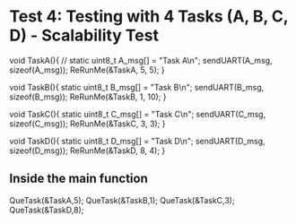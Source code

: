 # Test 4: Testing with 4 Tasks (A, B, C, D) - Scalability Test
void TaskA(){
	//
	static uint8_t A_msg[] = "Task A\n";
	sendUART(A_msg, sizeof(A_msg));
	ReRunMe(&TaskA, 5, 5); 
}

void TaskB(){
	static uint8_t B_msg[] = "Task B\n";
	sendUART(B_msg, sizeof(B_msg));
	ReRunMe(&TaskB, 1, 10); 
}

void TaskC(){
	static uint8_t C_msg[] = "Task C\n";
	sendUART(C_msg, sizeof(C_msg));
	ReRunMe(&TaskC, 3, 3); 
}

void TaskD(){
	static uint8_t D_msg[] = "Task D\n";
	sendUART(D_msg, sizeof(D_msg));
	ReRunMe(&TaskD, 8, 4); 
}

## Inside the main function
QueTask(&TaskA,5);
QueTask(&TaskB,1);
QueTask(&TaskC,3);
QueTask(&TaskD,8);
